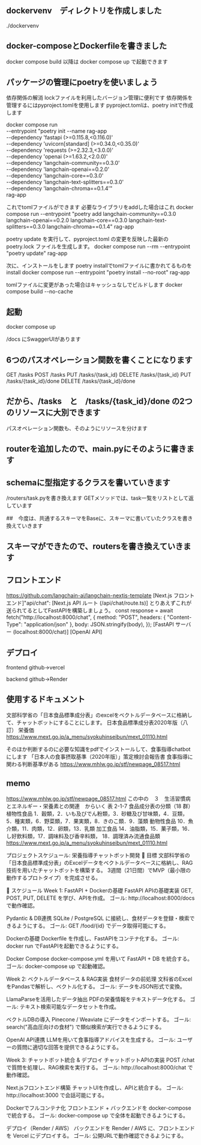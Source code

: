 ## dockervenv　ディレクトリを作成しました
./dockervenv 


## docker-composeとDockerfileを書きました
docker compose build
以降は
docker compose up
で起動できます

## パッケージの管理にpoetryを使いましょう
依存関係の解消
lockファイルを利用したバージョン管理に便利です
依存関係を管理するにはpyproject.tomlを使用します
pyproject.tomlは、poetry initで作成します

docker compose run \
  --entrypoint "poetry init --name rag-app \
    --dependency 'fastapi (>=0.115.8,<0.116.0)' \
    --dependency 'uvicorn[standard] (>=0.34.0,<0.35.0)' \
    --dependency 'requests (>=2.32.3,<3.0.0)' \
    --dependency 'openai (>=1.63.2,<2.0.0)' \
    --dependency 'langchain-community==0.3.0' \
    --dependency 'langchain-openai==0.2.0' \
    --dependency 'langchain-core==0.3.0' \
    --dependency 'langchain-text-splitters==0.3.0' \
    --dependency 'langchain-chroma==0.1.4'" \
  rag-app


これでtomlファイルができます
必要なライブラリをaddした場合はこれ
docker compose run --entrypoint "poetry add langchain-community==0.3.0 langchain-openai==0.2.0 langchain-core==0.3.0 langchain-text-splitters==0.3.0 langchain-chroma==0.1.4" rag-app

 poetry update を実行して、pyproject.toml の変更を反映した最新の poetry.lock ファイルを生成します。
docker compose run --rm --entrypoint "poetry update" rag-app


次に、インストールをします
poetry installでtomlファイルに書かれてるものをinstall
docker compose run --entrypoint "poetry install --no-root" rag-app

tomlファイルに変更があった場合はキャッシュなしでビルドします
docker compose build --no-cache

## 起動
docker compose up

/docs
にSwaggerUIがあります


## 6つのパスオペレーション関数を書くことになります
GET /tasks
POST /tasks
PUT /tasks/{task_id}
DELETE /tasks/{task_id}
PUT /tasks/{task_id}/done
DELETE /tasks/{task_id}/done

## だから、/tasks　と　/tasks/{task_id}/done の2つのリソースに大別できます
パスオペレーション関数も、そのようにリソースを分けます

## routerを追加したので、main.pyにそのように書きます

## schemaに型指定するクラスを書いていきます
/routers/task.pyを書き換えます
GETメソッドでは、task一覧をリストとして返しています


##　今度は、共通するスキーマをBaseに、スキーマに書いていたクラスを書き換えていきます


## スキーマができたので、routersを書き換えていきます



## フロントエンド

https://github.com/langchain-ai/langchain-nextjs-template
[Next.js フロントエンド]"api/chat": 
[Next.js API ルート (/api/chat/route.ts)]
とりあえずこれが送られてるとしてFastAPIを構築しましょう。
const response = await fetch("http://localhost:8000/chat", {
      method: "POST",
      headers: { "Content-Type": "application/json" },
      body: JSON.stringify(body),
    });
[FastAPI サーバー (localhost:8000/chat)]
[OpenAI API]


## デプロイ
frontend 
github->vercel

backend
github->Render


## 使用するドキュメント

文部科学省の「日本食品標準成分表」のexcelをベクトルデータベースに格納して、チャットボットにすることにします。
日本食品標準成分表2020年版（八訂）
栄養価
https://www.mext.go.jp/a_menu/syokuhinseibun/mext_01110.html

そのほか判断するのに必要な知識をpdfでインストールして、食事指導chatbotにします
「日本人の食事摂取基準（2020年版）」策定検討会報告書
食事指導に関わる判断基準がある
https://www.mhlw.go.jp/stf/newpage_08517.html








## memo

https://www.mhlw.go.jp/stf/newpage_08517.html
この中の　３　生活習慣病とエネルギー・栄養素との関連　からいく
表 2-1-7 食品成分表の分類（18 群）
植物性食品 1．穀類，2．いも及びでん粉類，3．砂糖及び甘味類，4．豆類，
5．種実類，6．野菜類，7．果実類，8．きのこ類．9．藻類
動物性食品 10．魚介類，11．肉類，12．卵類，13．乳類
加工食品 14．油脂類，15．菓子類，16．し好飲料類，17．調味料及び香辛料類，
18．調理済み流通食品類
https://www.mext.go.jp/a_menu/syokuhinseibun/mext_01110.html





プロジェクトスケジュール: 栄養指導チャットボット開発
🎯 目標
文部科学省の「日本食品標準成分表」のExcelデータをベクトルデータベースに格納し、RAG技術を用いたチャットボットを構築する。
 3週間（21日間）でMVP（最小限の動作するプロトタイプ）を完成させる。

📅 スケジュール
Week 1: FastAPI + Dockerの基礎
FastAPI APIの基礎実装
 GET, POST, PUT, DELETE を学び、APIを作成。
 ゴール: http://localhost:8000/docs で動作確認。


Pydantic & DB連携
 SQLite / PostgreSQL に接続し、食材データを登録・検索できるようにする。
 ゴール: GET /food/{id} でデータ取得可能にする。


Dockerの基礎
 Dockerfile を作成し、FastAPIをコンテナ化する。
 ゴール: docker run でFastAPIを起動できるようにする。


Docker Compose
 docker-compose.yml を用いて FastAPI + DB を統合する。
 ゴール: docker-compose up で起動確認。



Week 2: ベクトルデータベース & RAG実装
食材データの前処理
 文科省のExcelをPandasで解析し、ベクトル化する。
 ゴール: データをJSON形式で変換。


LlamaParseを活用したデータ抽出
 PDFの栄養情報をテキストデータ化する。
 ゴール: テキスト検索可能なデータセットを作成。


ベクトルDBの導入
 Pinecone / Weaviate にデータをインポートする。
 ゴール: search("高血圧向けの食材") で類似検索が実行できるようにする。


OpenAI API連携
 LLMを用いて食事指導アドバイスを生成する。
 ゴール: ユーザーの質問に適切な回答を提供できるようにする。



Week 3: チャットボット統合 & デプロイ
チャットボットAPIの実装
 POST /chat で質問を処理し、RAG検索を実行する。
 ゴール: http://localhost:8000/chat で動作確認。


Next.jsフロントエンド構築
 チャットUIを作成し、APIと統合する。
 ゴール: http://localhost:3000 で会話可能にする。


Dockerでフルコンテナ化
 フロントエンド + バックエンドを docker-compose で統合する。
 ゴール: docker-compose up で全体を起動できるようにする。


デプロイ（Render / AWS）
 バックエンドを Render / AWS に、フロントエンドを Vercel にデプロイする。
 ゴール: 公開URLで動作確認できるようにする。





